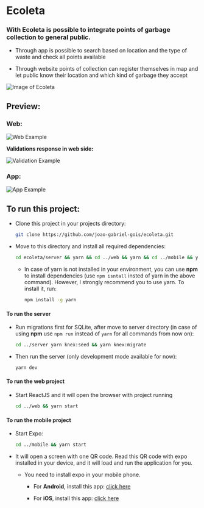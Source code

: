 # Ecoleta

### With Ecoleta is possible to integrate points of garbage collection to general public.

* Through app is possible to search based on location and the type of waste and check all points available

* Through website points of collection can register themselves in map and let public know their location and which kind of garbage they accept
 
![Image of Ecoleta](https://user-images.githubusercontent.com/38081852/84095189-04178580-a9d5-11ea-9496-9ec6f6a282e5.png)

## Preview:

### __Web__:

  ![Web Example](https://user-images.githubusercontent.com/53549655/87235786-43f7d100-c3b6-11ea-8eac-cc6693bbe824.gif)

__Validations response in web side:__

  ![Validation Example](https://user-images.githubusercontent.com/53549655/87236405-aef9d580-c3bf-11ea-9a03-7b646a9f130d.gif)

### __App__:
  ![App Example]()


## To run this project:

* Clone this project in your projects directory:
    
    ```bash
    git clone https://github.com/joao-gabriel-gois/ecoleta.git
    ```
* Move to this directory and install all required dependencies:
    
    ```bash
    cd ecoleta/server && yarn && cd ../web && yarn && cd ../mobile && yarn
    ```

  * In case of yarn is not installed in your environment, you can use **npm** to install dependencies (use `npm isntall` insted of yarn in the above command). However, I strongly recommend you to use yarn. To install it, run:
      
      ```bash
      npm install -g yarn
      ```

#### To run the server

* Run migrations first for SQLite, after move to server directory (in case of using **npm** use `npm run` instead of `yarn` for all commands from now on):
    
    ```bash
    cd ../server yarn knex:seed && yarn knex:migrate
    ```

* Then run the server (only development mode available for now):

    ```bash
    yarn dev
    ```

#### To run the web project

  * Start ReactJS and it will open the browser with project running
    ```bash
    cd ../web && yarn start
    ```

#### To run the mobile project
  
  * Start Expo:
    ```bash
    cd ../mobile && yarn start
    ```

  * It will open a screen with one QR code. Read this QR code with expo installed in your device, and it will load and run the application for you. 
  
    * You need to install expo in your mobile phone.
    
      * For __Android__, install this app: [click here](https://play.google.com/store/apps/details?id=host.exp.exponent)

      * For __iOS__, install this app: [click here](https://apps.apple.com/br/app/expo-client/id982107779)

